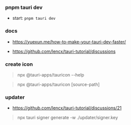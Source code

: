 ### pnpm tauri dev

- start: `pnpm tauri dev`

### docs
- https://yuexun.me/how-to-make-your-tauri-dev-faster/

- https://github.com/lencx/tauri-tutorial/discussions


### create icon
> npx @tauri-apps/tauricon --help

> npx @tauri-apps/tauricon [source-path]

### updater
- https://github.com/lencx/tauri-tutorial/discussions/21

> npx tauri signer generate -w ./updater/signer.key
